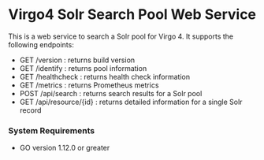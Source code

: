 # Virgo4 Solr Search Pool Web Service

This is a web service to search a Solr pool for Virgo 4.
It supports the following endpoints:

* GET /version : returns build version
* GET /identify : returns pool information
* GET /healthcheck : returns health check information
* GET /metrics : returns Prometheus metrics
* POST /api/search : returns search results for a Solr pool
* GET /api/resource/{id} : returns detailed information for a single Solr record

### System Requirements

* GO version 1.12.0 or greater
